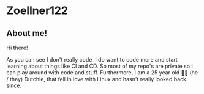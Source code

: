 # Zoellner122

## About me!
Hi there!

As you can see I don't really code. I do want to code more and start learning about things like CI and CD. So most of my repo's are private so I can play around with code and stuff. Furthermore, I am a 25 year old 🏳️‍🌈 (he / they) Dutchie, that fell in love with Linux and hasn't really looked back since. 
